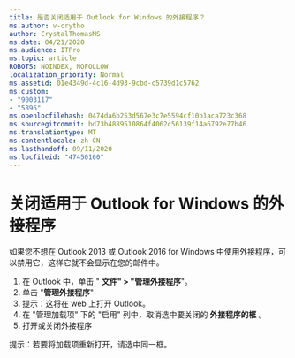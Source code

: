 ```yaml
---
title: 是否关闭适用于 Outlook for Windows 的外接程序？
ms.author: v-crytho
author: CrystalThomasMS
ms.date: 04/21/2020
ms.audience: ITPro
ms.topic: article
ROBOTS: NOINDEX, NOFOLLOW
localization_priority: Normal
ms.assetid: 01e4349d-4c16-4d93-9cbd-c5739d1c5762
ms.custom:
- "9003117"
- "5896"
ms.openlocfilehash: 0474da6b253d567e3c7e5594cf10b1aca723c368
ms.sourcegitcommit: bd73b4889510864f4062c56139f14a6792e77b46
ms.translationtype: MT
ms.contentlocale: zh-CN
ms.lasthandoff: 09/11/2020
ms.locfileid: "47450160"
---
```

# <a name="turn-an-add-in-off-for-outlook-for-windows"></a>关闭适用于 Outlook for Windows 的外接程序

如果您不想在 Outlook 2013 或 Outlook 2016 for Windows 中使用外接程序，可以禁用它，这样它就不会显示在您的邮件中。  

1. 在 Outlook 中，单击 " **文件" > "管理外接程序**"。
2. 单击 "**管理外接程序**"
3. 提示：这将在 web 上打开 Outlook。
4. 在 "管理加载项" 下的 "启用" 列中，取消选中要关闭的 **外接程序的框**  。
5. 打开或关闭外接程序

提示：若要将加载项重新打开，请选中同一框。
